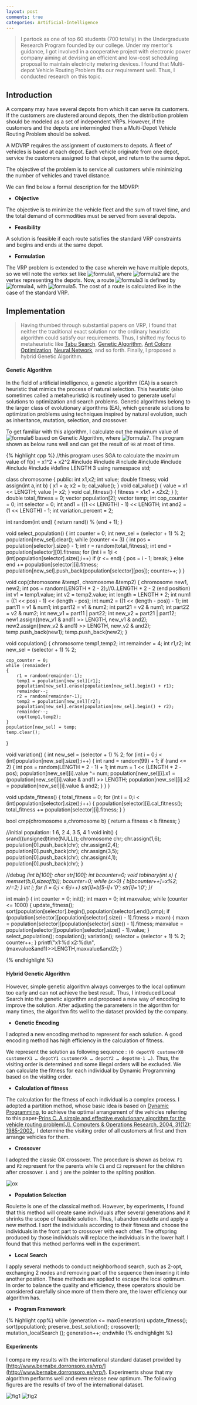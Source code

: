```yaml
---
layout: post
comments: true
categories: Artificial-Intelligence
---
```


> I partook as one of top 60 students (700 totally) in the Undergraduate Research Program founded by our college. Under my mentor's guidance, I got involved in a cooperative project with electronic power company aiming at devising an efficient and low-cost scheduling proposal to maintain electricity metering devices. I found that Multi-depot Vehicle Routing Problem fits our requirement well. Thus, I conducted research on this topic.

## Introduction

A company may have several depots from which it can serve its customers. If the customers are clustered around depots, then the distribution problem should be modeled as a set of independent VRPs. However, if the customers and the depots are intermingled then a Multi-Depot Vehicle Routing Problem should be solved.

A MDVRP requires the assignment of customers to depots. A fleet of vehicles is based at each depot. Each vehicle originate from one depot, service the customers assigned to that depot, and return to the same depot.

The objective of the problem is to service all customers while minimizing the number of vehicles and travel distance.

We can find below a formal description for the MDVRP:

* **Objective**

The objective is to minimize the vehicle fleet and the sum of travel time, and the total demand of commodities must be served from several depots.

* **Feasibility**

A solution is feasible if each route satisfies the standard VRP constraints and begins and ends at the same depot.

* **Formulation**

The VRP problem is extended to the case wherein we have multiple depots, so we will note the vertex set like ![formula1](./formula1.gif), where ![formula2](./formula2.gif) are the vertex representing the depots. Now, a route ![formula3](./formula3.gif) is defined by ![formula4](./formula4.gif), with ![formula5](./formula5.gif). The cost of a route is calculated like in the case of the standard VRP.

## Implementation

> Having thumbed through substantial papers on VRP, I found that neither the traditional exact solution nor the ordinary heuristic algorithm could satisfy our requirements. Thus, I shifted my focus to metaheuristic like [Tabu Search](https://en.wikipedia.org/wiki/Tabu_search), [Genetic Algorithm](https://en.wikipedia.org/wiki/Genetic_algorithm), [Ant Colony Optimization](https://en.wikipedia.org/wiki/Ant_colony_optimization_algorithms), [Neural Network](https://en.wikipedia.org/wiki/Artificial_neural_network), and so forth. Finally, I proposed a hybrid Genetic Algorithm.

#### Genetic Algorithm

In the field of artificial intelligence, a genetic algorithm (GA) is a search heuristic that mimics the process of natural selection. This heuristic (also sometimes called a metaheuristic) is routinely used to generate useful solutions to optimization and search problems. Genetic algorithms belong to the larger class of evolutionary algorithms (EA), which generate solutions to optimization problems using techniques inspired by natural evolution, such as inheritance, mutation, selection, and crossover.

To get familiar with this algorithm, I calculate out the maximum value of ![formula6](./formula6.gif) based on Genetic Algorithm, where ![formula7](./formula7.gif). The program shown as below runs well and can get the result of `98` at most of time.

{% highlight cpp %}
//this program uses SGA to calculate the maximum value of f(x) = x1^2 + x2^2
#include <iostream>
#include <ctime>
#include <cstdlib>
#include <cstdio>
#include <cstring>
#include <algorithm>
#include <vector>
#define LENGTH 3
using namespace std;

class chromosome
{
public:
	int x1,x2;
	int value;
	double fitness;
	void assign(int a,int b)
	{
		x1 = a;
		x2 = b;
		cal_value();
	}
	void cal_value()
	{
		value = x1 << LENGTH;
		value |= x2;
	}
	void cal_fitness()
	{
		fitness = x1*x1 + x2*x2;
	}
};
double total_fitness = 0;
vector<chromosome> population[2];
vector<chromosome> temp;
int cop_counter = 0;
int selector = 0;
int and1 = ((1 << LENGTH) - 1) << LENGTH;
int and2 = (1 << LENGTH) - 1;
int variation_percent = 2;

int random(int end)
{
	return rand() % (end + 1);
}

void select_population()
{
	int counter = 0;
	int new_sel = (selector + 1) % 2;
	population[new_sel].clear();
	while (counter <= 3)
	{
		int pos = population[selector].size() - 1;
		int r = random(total_fitness);
		int end = population[selector][0].fitness;
		for (int i = 1;i < (int)population[selector].size();i++)
			if (r <= end)
			{
				pos = i - 1;
				break;
			}
			else
				end += population[selector][i].fitness;
		population[new_sel].push_back(population[selector][pos]);
		counter++;
	}
}

void cop(chromosome &temp1, chromosome &temp2)
{
	chromosome new1, new2;
	int pos = random(LENGTH * 2 - 2);//0..LENGTH * 2 - 2 (end position)
	int v1 = temp1.value;
	int v2 = temp2.value;
	int length = LENGTH * 2;
	int num1 = ((1 << pos) - 1) << (length - pos);
	int num2 = ((1 << (length - pos)) - 1);
	int part11 = v1 & num1;
	int part12 = v1 & num2;
	int part21 = v2 & num1;
	int part22 = v2 & num2;
	int new_v1 = part11 | part22;
	int new_v2 = part21 | part12;
	new1.assign((new_v1 & and1) >> LENGTH, new_v1 & and2);
	new2.assign((new_v2 & and1) >> LENGTH, new_v2 & and2);
	temp.push_back(new1);
	temp.push_back(new2);
}

void copulation()
{
	chromosome temp1,temp2;
	int remainder = 4;
	int r1,r2;
	int new_sel = (selector + 1) % 2;

	cop_counter = 0;
	while (remainder)
	{
		r1 = random(remainder-1);
		temp1 = population[new_sel][r1];
		population[new_sel].erase(population[new_sel].begin() + r1);
		remainder--;
		r2 = random(remainder-1);
		temp2 = population[new_sel][r2];
		population[new_sel].erase(population[new_sel].begin() + r2);
		remainder--;
		cop(temp1,temp2);
	}
	population[new_sel] = temp;
	temp.clear();
}

void variation()
{
	int new_sel = (selector + 1) % 2;
	for (int i = 0;i < (int)population[new_sel].size();i++)
	{
		int rand = random(99) + 1;
		if (rand <= 2)
		{
			int pos = random(LENGTH * 2 - 1) + 1;
			int num = 1 << (LENGTH * 2 - pos);
			population[new_sel][i].value ^= num;
			population[new_sel][i].x1 = (population[new_sel][i].value & and1) >> LENGTH;
			population[new_sel][i].x2 = population[new_sel][i].value & and2;
		}
	}
}

void update_fitness()
{
	total_fitness = 0;
	for (int i = 0;i < (int)population[selector].size();i++)
	{
		population[selector][i].cal_fitness();
		total_fitness += population[selector][i].fitness;
	}
}

bool cmp(chromosome a,chromosome b)
{
	return a.fitness < b.fitness;
}

//initial population: 1 6, 2 4, 3 5, 4 1
void init()
{
	srand((unsigned)time(NULL));
	chromosome chr;
	chr.assign(1,6);
	population[0].push_back(chr);
	chr.assign(2,4);
	population[0].push_back(chr);
	chr.assign(3,5);
	population[0].push_back(chr);
	chr.assign(4,1);
	population[0].push_back(chr);
}

//debug
/*int b[100];
char str[100];
int bcounter=0;
void tobinary(int x)
{
	memset(b,0,sizeof(b));
	bcounter=0;
	while (x>0)
	{
		b[bcounter++]=x%2;
		x/=2;
	}
	int i;
	for (i = 0;i < 6;i++)
		str[i]=b[5-i]+'0';
	str[i]='\0';
}*/

int main()
{
	int counter = 0;
	init();
	int maxn = 0;
	int maxvalue;
	while (counter <= 1000)
	{
		update_fitness();
		sort(population[selector].begin(),population[selector].end(),cmp);
		if (population[selector][population[selector].size() - 1].fitness > maxn)
		{
			maxn = population[selector][population[selector].size() - 1].fitness;
			maxvalue = population[selector][population[selector].size() - 1].value;
		}
		select_population();
		copulation();
		variation();
		selector = (selector + 1) % 2;
		counter++;
	}
	printf("x1:%d x2:%d\n",(maxvalue&and1)>>LENGTH,maxvalue&and2);
}

{% endhighlight %}

#### Hybrid Genetic Algorithm

However, simple genetic algorithm always converges to the local optimum too early and can not achieve the best result. Thus, I introduced Local Search into the genetic algorithm and proposed a new way of encoding to improve the solution. After adjusting the parameters in the algorithm for many times, the algorithm fits well to the dataset provided by the company.

* **Genetic Encoding**

I adopted a new encoding method to represent for each solution. A good encoding method has high efficiency in the calculation of fitness.

We represent the solution as following sequence : `(0 depotY0 customerX0 customerX1 … depotY1 customerXk … depotY2 … depotYm-1 …)`. Thus, the visiting order is determined and some illegal orders will be excluded. We can calculate the fitness for each individual by Dynamic Programming based on the visiting order.

* **Calculation of fitness**

The calculation for the fitness of each individual is a complex process. I adopted a partition method, whose basic idea is based on [Dynamic Programming](https://en.wikipedia.org/wiki/Dynamic_programming), to achieve the optimal arrangement of the vehicles referring to this paper-[Prins C. A simple and effective evolutionary algorithm for the vehicle routing problem[J]. Computers & Operations Research, 2004, 31(12): 1985-2002.](http://www.sciencedirect.com/science/article/pii/S0305054803001588). I determine the visiting order of all customers at first and then arrange vehicles for them.

* **Crossover**

I adopted the classic OX crossover. The procedure is shown as below. `P1` and `P2` represent for the parents while `C1` and `C2` represent for the children after crossover. `i` and `j` are the pointer to the spliting position.

![ox](./ox.png)

* **Population Selection**

Roulette is one of the classical method. However, by experiments, I found that this method will create same individuals after several generations and it shrinks the scope of feasible solution. Thus, I abandon roulette and apply a new method. I sort the individuals according to their fitness and choose the individuals in the front part to crossover with each other. The offspring produced by those individuals will replace the individuals in the lower half. I found that this method performs well in the experiment.

* **Local Search**

I apply several methods to conduct neighborhood search, such as 2-opt, exchanging 2 nodes and removing part of the sequence then insering it into another position. These methods are applied to escape the local optimum. In order to balance the quality and efficiency, these operators should be considered carefully since more of them there are, the lower efficiency our algorithm has.

* **Program Framework**

{% highlight cpp%}
while (generation <= maxGeneration)
	update_fitness();
	sort(population);
	preserve_best_solution();
	crossover();
	mutation_localSearch ();
	generation++;
endwhile
{% endhighlight %}

#### Experiments

I compare my results with the international standard dataset provided by [http://www.bernabe.dorronsoro.es/vrp/](http://www.bernabe.dorronsoro.es/vrp/). Experiments show that my algorithm performs well and even release new optimum. The following figures are the results of two of the international dataset.

![fig1](./fig1.png) ![fig2](./fig2.png)